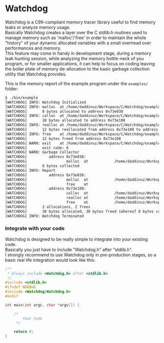 Watchdog
=========

Watchdog is a C99-compliant memory tracer library useful to find memory leaks or analyze memory usage.  
Basically Watchdog creates a layer over the C stdlib.h routines used to manage memory such as 'malloc'/'free' in order 
to maintain the whole "history" of your dynamic allocated variables with a small overhead over performances and memory.  
This feature may come in handy in development stage, during a memory leak hunting session, while analyzing the memory 
bottle-neck of you program, or for smaller applications, it can help to focus on coding leaving the boiler plate of 
memory de-allocation to the basic garbage collection utility that Watchdog provides. 

This is the memory report of the example program under the `examples/` folder:
  
```bash
$ ./bin/example
[WATCHDOG] INFO: Watchdog Initialized
[WATCHDOG] INFO: malloc  at /home/daddinuz/Workspace/C/Watchdog/examples/example.c:0020
[WATCHDOG]       8 bytes allocated to address 0x73e038
[WATCHDOG] INFO: calloc  at /home/daddinuz/Workspace/C/Watchdog/examples/example.c:0023
[WATCHDOG]       10 bytes allocated to address 0x73e108
[WATCHDOG] INFO: realloc at /home/daddinuz/Workspace/C/Watchdog/examples/example.c:0024
[WATCHDOG]       12 bytes reallocated from address 0x73e108 to address 0x73e108
[WATCHDOG] INFO: free    at /home/daddinuz/Workspace/C/Watchdog/examples/example.c:0025
[WATCHDOG]       12 bytes freed from address 0x73e108
[WATCHDOG] WARN: exit    at /home/daddinuz/Workspace/C/Watchdog/examples/example.c:0028
[WATCHDOG]       exit code: 0
[WATCHDOG] WARN: Garbage Collector
[WATCHDOG]          address 0x73e038:
[WATCHDOG]                  malloc  at            /home/daddinuz/Workspace/C/Watchdog/examples/example.c:0020 |  8 bytes still allocated
[WATCHDOG]       8 bytes collected
[WATCHDOG] INFO: Report
[WATCHDOG]          address 0x73e038:
[WATCHDOG]                  malloc  at            /home/daddinuz/Workspace/C/Watchdog/examples/example.c:0020 |  8 bytes were in use
[WATCHDOG]                  free    at                                               <garbage collector>:0000 |  0 bytes were in use
[WATCHDOG]          address 0x73e108:
[WATCHDOG]                  calloc  at            /home/daddinuz/Workspace/C/Watchdog/examples/example.c:0023 | 10 bytes were in use
[WATCHDOG]                  realloc at            /home/daddinuz/Workspace/C/Watchdog/examples/example.c:0024 | 12 bytes were in use
[WATCHDOG]                  free    at            /home/daddinuz/Workspace/C/Watchdog/examples/example.c:0025 |  0 bytes were in use
[WATCHDOG]       2 allocations, 2 frees
[WATCHDOG]       30 bytes allocated, 30 bytes freed (whereof 8 bytes collected on exit)
[WATCHDOG] INFO: Watchdog Terminated
```

### Integrate with your code

Watchdog is designed to be really simple to integrate into your existing code.  
Basically you just have to include "Watchdog.h" after "stdlib.h".  
I strongly recommend to use Watchdog only in pre-production stages, so a basic real life integration would look like this:

```C
/**
 * Always include <Watchdog.h> after <stdlib.h>
 */
#include <stdlib.h>
#ifndef NDEBUG
#include <Watchdog/Watchdog.h>
#endif

int main(int argc, char *argv[]) {

    /*
        Your Code
     */

    return 0;
}
```
